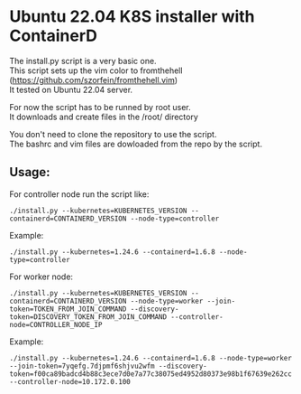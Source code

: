 # Ubuntu 22.04 K8S installer with ContainerD

The install.py script is a very basic one.  
This script sets up the vim color to fromthehell (https://github.com/szorfein/fromthehell.vim)  
It tested on Ubuntu 22.04 server.

For now the script has to be runned by root user.  
It downloads and create files in the /root/ directory

You don't need to clone the repository to use the script.  
The bashrc and vim files are dowloaded from the repo by the script.

## Usage:

For controller node run the script like:

```
./install.py --kubernetes=KUBERNETES_VERSION --containerd=CONTAINERD_VERSION --node-type=controller
```

Example:

```
./install.py --kubernetes=1.24.6 --containerd=1.6.8 --node-type=controller
```

For worker node:

```
./install.py --kubernetes=KUBERNETES_VERSION --containerd=CONTAINERD_VERSION --node-type=worker --join-token=TOKEN_FROM_JOIN_COMMAND --discovery-token=DISCOVERY_TOKEN_FROM_JOIN_COMMAND --controller-node=CONTROLLER_NODE_IP
```

Example:

```
./install.py --kubernetes=1.24.6 --containerd=1.6.8 --node-type=worker --join-token=7yqefg.7djpmf6shjvu2wfm --discovery-token=f00ca89badcd4b88c3ece7d0e7a77c38075ed4952d80373e98b1f67639e262cc --controller-node=10.172.0.100
```
